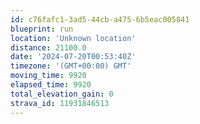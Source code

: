 ```yaml
---
id: c76fafc1-3ad5-44cb-a475-6b5eac005841
blueprint: run
location: 'Unknown location'
distance: 21100.0
date: '2024-07-20T00:53:40Z'
timezone: '(GMT+00:00) GMT'
moving_time: 9920
elapsed_time: 9920
total_elevation_gain: 0
strava_id: 11931846513
---
```

